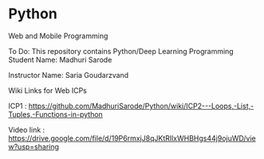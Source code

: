 # Python

Web and Mobile Programming

To Do: This repository contains Python/Deep Learning Programming
Student Name: Madhuri Sarode

Instructor Name: Saria Goudarzvand

Wiki Links for Web ICPs

ICP1 : https://github.com/MadhuriSarode/Python/wiki/ICP2---Loops,-List,-Tuples,-Functions-in-python


Video link : https://drive.google.com/file/d/19P6rmxjJ8qJKtRIlxWHBHgs44j9ojuWD/view?usp=sharing